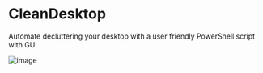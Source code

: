 # CleanDesktop
 Automate decluttering your desktop with a user friendly PowerShell script with GUI
 
![image](https://user-images.githubusercontent.com/32555201/219320586-a0bc953e-212a-4c07-8fc2-24ad87b38c50.png)

